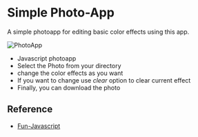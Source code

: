 # Simple Photo-App

A simple photoapp for editing basic color effects using this app.

![PhotoApp](https://media.giphy.com/media/RJDlaqmfjmY29nqwGs/giphy.gif  "Reference gif image")

- Javascript photoapp
- Select the Photo from your directory
- change the color effects as you want
- If you want to change use *clear* option to clear current effect
- Finally, you can download the photo

## Reference
- [Fun-Javascript](https://fun-javascript-projects.com/course)

